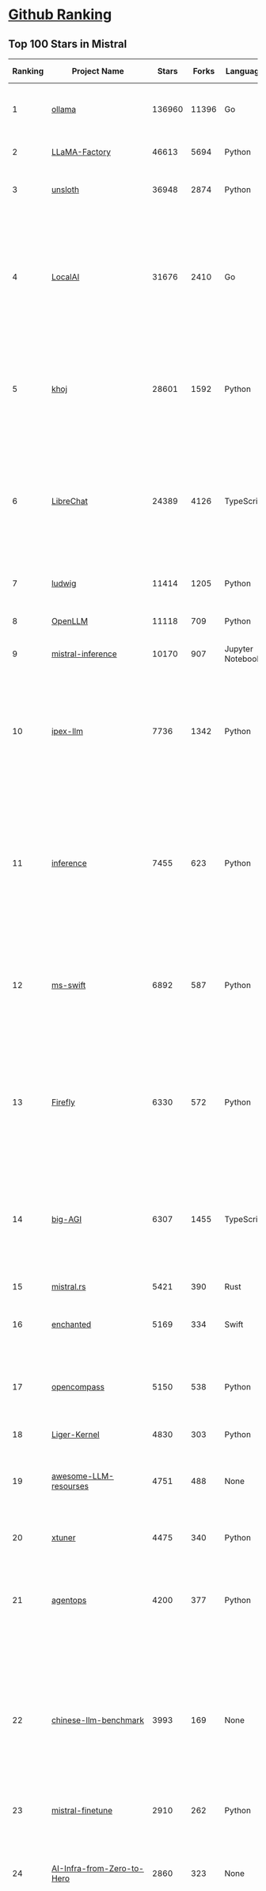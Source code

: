 [Github Ranking](../README.md)
==========

## Top 100 Stars in Mistral

| Ranking | Project Name | Stars | Forks | Language | Open Issues | Description | Last Commit |
| ------- | ------------ | ----- | ----- | -------- | ----------- | ----------- | ----------- |
| 1 | [ollama](https://github.com/ollama/ollama) | 136960 | 11396 | Go | 1519 | Get up and running with Llama 3.3, DeepSeek-R1, Phi-4, Gemma 3, Mistral Small 3.1 and other large language models. | 2025-04-12T00:00:39Z |
| 2 | [LLaMA-Factory](https://github.com/hiyouga/LLaMA-Factory) | 46613 | 5694 | Python | 413 | Unified Efficient Fine-Tuning of 100+ LLMs & VLMs (ACL 2024) | 2025-04-11T10:02:28Z |
| 3 | [unsloth](https://github.com/unslothai/unsloth) | 36948 | 2874 | Python | 930 | Finetune Llama 4, DeepSeek-R1, Gemma 3 & Reasoning LLMs 2x faster with 70% less memory! 🦥 | 2025-04-10T06:39:21Z |
| 4 | [LocalAI](https://github.com/mudler/LocalAI) | 31676 | 2410 | Go | 419 | :robot: The free, Open Source alternative to OpenAI, Claude and others. Self-hosted and local-first. Drop-in replacement for OpenAI,  running on consumer-grade hardware. No GPU required. Runs gguf, transformers, diffusers and many more models architectures. Features: Generate Text, Audio, Video, Images, Voice Cloning, Distributed, P2P inference | 2025-04-11T21:10:02Z |
| 5 | [khoj](https://github.com/khoj-ai/khoj) | 28601 | 1592 | Python | 70 | Your AI second brain. Self-hostable. Get answers from the web or your docs. Build custom agents, schedule automations, do deep research. Turn any online or local LLM into your personal, autonomous AI (gpt, claude, gemini, llama, qwen, mistral). Get started - free. | 2025-04-11T18:12:27Z |
| 6 | [LibreChat](https://github.com/danny-avila/LibreChat) | 24389 | 4126 | TypeScript | 138 | Enhanced ChatGPT Clone: Features Agents, DeepSeek, Anthropic, AWS, OpenAI, Assistants API, Azure, Groq, o1, GPT-4o, Mistral, OpenRouter, Vertex AI, Gemini, Artifacts, AI model switching, message search, Code Interpreter, langchain, DALL-E-3, OpenAPI Actions, Functions, Secure Multi-User Auth, Presets, open-source for self-hosting. Active project. | 2025-04-11T16:54:52Z |
| 7 | [ludwig](https://github.com/ludwig-ai/ludwig) | 11414 | 1205 | Python | 39 | Low-code framework for building custom LLMs, neural networks, and other AI models | 2025-03-31T20:00:41Z |
| 8 | [OpenLLM](https://github.com/bentoml/OpenLLM) | 11118 | 709 | Python | 1 | Run any open-source LLMs, such as DeepSeek and Llama, as OpenAI compatible API endpoint in the cloud. | 2025-04-11T06:45:17Z |
| 9 | [mistral-inference](https://github.com/mistralai/mistral-inference) | 10170 | 907 | Jupyter Notebook | 123 | Official inference library for Mistral models | 2025-03-20T15:03:08Z |
| 10 | [ipex-llm](https://github.com/intel/ipex-llm) | 7736 | 1342 | Python | 1119 | Accelerate local LLM inference and finetuning (LLaMA, Mistral, ChatGLM, Qwen, DeepSeek, Mixtral, Gemma, Phi, MiniCPM, Qwen-VL, MiniCPM-V, etc.) on Intel XPU (e.g., local PC with iGPU and NPU, discrete GPU such as Arc, Flex and Max); seamlessly integrate with llama.cpp, Ollama, HuggingFace, LangChain, LlamaIndex, vLLM, DeepSpeed, Axolotl, etc. | 2025-04-11T03:51:13Z |
| 11 | [inference](https://github.com/xorbitsai/inference) | 7455 | 623 | Python | 171 | Replace OpenAI GPT with another LLM in your app by changing a single line of code. Xinference gives you the freedom to use any LLM you need. With Xinference, you're empowered to run inference with any open-source language models, speech recognition models, and multimodal models, whether in the cloud, on-premises, or even on your laptop. | 2025-04-11T15:33:09Z |
| 12 | [ms-swift](https://github.com/modelscope/ms-swift) | 6892 | 587 | Python | 543 | Use PEFT or Full-parameter to CPT/SFT/DPO/GRPO 500+ LLMs (Qwen2.5, Llama4, InternLM3, GLM4, Mistral, Yi1.5, DeepSeek-R1, ...) and 200+ MLLMs (Qwen2.5-VL, Qwen2.5-Omni, Qwen2-Audio, Ovis2, InternVL2.5, Llava, MiniCPM-V-2.6, GLM4v, Xcomposer2.5, DeepSeek-VL2, Phi4, GOT-OCR2, ...). | 2025-04-11T17:17:12Z |
| 13 | [Firefly](https://github.com/yangjianxin1/Firefly) | 6330 | 572 | Python | 204 | Firefly: 大模型训练工具，支持训练Qwen2.5、Qwen2、Yi1.5、Phi-3、Llama3、Gemma、MiniCPM、Yi、Deepseek、Orion、Xverse、Mixtral-8x7B、Zephyr、Mistral、Baichuan2、Llma2、Llama、Qwen、Baichuan、ChatGLM2、InternLM、Ziya2、Vicuna、Bloom等大模型 | 2024-10-24T02:27:42Z |
| 14 | [big-AGI](https://github.com/enricoros/big-AGI) | 6307 | 1455 | TypeScript | 234 | AI suite powered by state-of-the-art models and providing advanced AI/AGI functions. It features AI personas, AGI functions, multi-model chats, text-to-image, voice, response streaming, code highlighting and execution, PDF import, presets for developers, much more. Deploy on-prem or in the cloud. | 2025-04-11T14:58:41Z |
| 15 | [mistral.rs](https://github.com/EricLBuehler/mistral.rs) | 5421 | 390 | Rust | 111 | Blazingly fast LLM inference. | 2025-04-11T18:07:37Z |
| 16 | [enchanted](https://github.com/gluonfield/enchanted) | 5169 | 334 | Swift | 90 | Enchanted is iOS and macOS app for chatting with private self hosted language models such as Llama2, Mistral or Vicuna using Ollama. | 2025-03-19T20:19:21Z |
| 17 | [opencompass](https://github.com/open-compass/opencompass) | 5150 | 538 | Python | 290 | OpenCompass is an LLM evaluation platform, supporting a wide range of models (Llama3, Mistral, InternLM2,GPT-4,LLaMa2, Qwen,GLM, Claude, etc) over 100+ datasets. | 2025-04-11T11:01:39Z |
| 18 | [Liger-Kernel](https://github.com/linkedin/Liger-Kernel) | 4830 | 303 | Python | 55 | Efficient Triton Kernels for LLM Training | 2025-04-12T00:49:16Z |
| 19 | [awesome-LLM-resourses](https://github.com/WangRongsheng/awesome-LLM-resourses) | 4751 | 488 | None | 0 | 🧑‍🚀 全世界最好的LLM资料总结（数据处理、模型训练、模型部署、o1 模型、MCP、小语言模型、视觉语言模型） \| Summary of the world's best LLM resources.  | 2025-04-10T13:57:25Z |
| 20 | [xtuner](https://github.com/InternLM/xtuner) | 4475 | 340 | Python | 214 | An efficient, flexible and full-featured toolkit for fine-tuning LLM (InternLM2, Llama3, Phi3, Qwen, Mistral, ...) | 2025-04-11T14:49:27Z |
| 21 | [agentops](https://github.com/AgentOps-AI/agentops) | 4200 | 377 | Python | 86 | Python SDK for AI agent monitoring, LLM cost tracking, benchmarking, and more. Integrates with most LLMs and agent frameworks including OpenAI Agents SDK, CrewAI, Langchain, Autogen, AG2, and CamelAI | 2025-04-11T23:01:33Z |
| 22 | [chinese-llm-benchmark](https://github.com/jeinlee1991/chinese-llm-benchmark) | 3993 | 169 | None | 28 | 目前已囊括213个大模型，覆盖chatgpt、gpt-4o、o3-mini、谷歌gemini、Claude3.5、智谱GLM-Zero、文心一言、qwen-max、百川、讯飞星火、商汤senseChat、minimax等商用模型， 以及DeepSeek-R1、qwq-32b、deepseek-v3、qwen2.5、llama3.3、phi-4、glm4、gemma3、mistral、书生internLM2.5等开源大模型。不仅提供能力评分排行榜，也提供所有模型的原始输出结果！ | 2025-04-09T12:27:19Z |
| 23 | [mistral-finetune](https://github.com/mistralai/mistral-finetune) | 2910 | 262 | Python | 32 | None | 2024-09-13T09:53:13Z |
| 24 | [AI-Infra-from-Zero-to-Hero](https://github.com/HuaizhengZhang/AI-Infra-from-Zero-to-Hero) | 2860 | 323 | None | 12 | 🚀 Awesome System for Machine Learning ⚡️ AI System Papers and Industry Practice. ⚡️ System for Machine Learning, LLM (Large Language Model), GenAI (Generative AI). 🍻 OSDI, NSDI, SIGCOMM, SoCC, MLSys, etc. 🗃️ Llama3, Mistral, etc. 🧑‍💻 Video Tutorials.  | 2024-08-14T05:12:47Z |
| 25 | [paperless-ai](https://github.com/clusterzx/paperless-ai) | 2856 | 106 | JavaScript | 4 | An automated document analyzer for Paperless-ngx using OpenAI API, Ollama, Deepseek-r1, Azure and all OpenAI API compatible Services to automatically analyze and tag your documents. | 2025-03-21T19:24:53Z |
| 26 | [lsp-ai](https://github.com/SilasMarvin/lsp-ai) | 2678 | 93 | Rust | 30 | LSP-AI is an open-source language server that serves as a backend for AI-powered functionality, designed to assist and empower software engineers, not replace them. | 2025-01-07T22:17:38Z |
| 27 | [xTuring](https://github.com/stochasticai/xTuring) | 2642 | 205 | Python | 10 | Build, customize and control you own LLMs. From data pre-processing to fine-tuning, xTuring provides an easy way to personalize open-source LLMs. Join our discord community: https://discord.gg/TgHXuSJEk6 | 2024-09-23T09:40:48Z |
| 28 | [secret-llama](https://github.com/abi/secret-llama) | 2606 | 164 | TypeScript | 18 | Fully private LLM chatbot that runs entirely with a browser with no server needed. Supports Mistral and LLama 3. | 2024-06-05T02:04:17Z |
| 29 | [elia](https://github.com/darrenburns/elia) | 2108 | 130 | Python | 12 | A snappy, keyboard-centric terminal user interface for interacting with large language models. Chat with ChatGPT, Claude, Llama 3, Phi 3, Mistral, Gemma and more. | 2024-10-10T19:12:52Z |
| 30 | [maid](https://github.com/Mobile-Artificial-Intelligence/maid) | 1957 | 211 | Dart | 10 | Maid is a cross-platform Flutter app for interfacing with GGUF / llama.cpp models locally, and with Ollama and OpenAI models remotely.  | 2025-04-12T01:19:02Z |
| 31 | [OnnxStream](https://github.com/vitoplantamura/OnnxStream) | 1932 | 89 | C++ | 55 | Lightweight inference library for ONNX files, written in C++. It can run Stable Diffusion XL 1.0 on a RPI Zero 2 (or in 298MB of RAM) but also Mistral 7B on desktops and servers. ARM, x86, WASM, RISC-V supported. Accelerated by XNNPACK. | 2025-04-10T18:23:28Z |
| 32 | [floneum](https://github.com/floneum/floneum) | 1826 | 96 | Rust | 41 | Instant, controllable, local pre-trained AI models in Rust | 2025-04-11T21:10:13Z |
| 33 | [Ollamac](https://github.com/kevinhermawan/Ollamac) | 1770 | 96 | Swift | 37 | Mac app for Ollama | 2025-03-12T22:28:22Z |
| 34 | [dialoqbase](https://github.com/n4ze3m/dialoqbase) | 1748 | 275 | TypeScript | 39 | Create chatbots with ease | 2024-10-15T14:24:20Z |
| 35 | [json_repair](https://github.com/mangiucugna/json_repair) | 1716 | 83 | Python | 0 | A python module to repair invalid JSON from LLMs | 2025-04-11T13:58:42Z |
| 36 | [papersgpt-for-zotero](https://github.com/papersgpt/papersgpt-for-zotero) | 1486 | 48 | JavaScript | 39 | Zotero chat PDF with AI, DeepSeek, GPT 4.5, ChatGPT, Claude, Gemini, Llama 4 | 2025-04-06T04:05:15Z |
| 37 | [search2ai](https://github.com/fatwang2/search2ai) | 1263 | 192 | JavaScript | 18 | Help your LLMs online | 2025-02-19T16:26:01Z |
| 38 | [modelfusion](https://github.com/vercel/modelfusion) | 1250 | 89 | TypeScript | 33 | The TypeScript library for building AI applications. | 2024-07-19T15:17:19Z |
| 39 | [aws-genai-llm-chatbot](https://github.com/aws-samples/aws-genai-llm-chatbot) | 1221 | 371 | TypeScript | 23 | A modular and comprehensive solution to deploy a Multi-LLM and Multi-RAG powered chatbot (Amazon Bedrock, Anthropic, HuggingFace, OpenAI, Meta, AI21, Cohere, Mistral) using AWS CDK on AWS | 2025-04-11T14:32:05Z |
| 40 | [nextjs-ollama-llm-ui](https://github.com/jakobhoeg/nextjs-ollama-llm-ui) | 1184 | 284 | TypeScript | 13 | Fully-featured web interface for Ollama LLMs | 2025-02-04T19:07:06Z |
| 41 | [gp.nvim](https://github.com/Robitx/gp.nvim) | 1131 | 94 | Lua | 42 | Gp.nvim (GPT prompt) Neovim AI plugin: ChatGPT sessions & Instructable text/code operations & Speech to text [OpenAI, Ollama, Anthropic, ..] | 2025-04-08T21:18:30Z |
| 42 | [LLM-Prompt-Library](https://github.com/abilzerian/LLM-Prompt-Library) | 1099 | 116 | Python | 0 | My personal prompt library for various LLMs + scripts & tools. Suitable for models from Deepseek, OpenAI, Claude, Meta, Mistral, Google, Grok, and others. | 2025-04-11T00:29:53Z |
| 43 | [poe-api-wrapper](https://github.com/snowby666/poe-api-wrapper) | 1074 | 141 | Python | 27 | 👾 A Python API wrapper for Poe.com. With this, you will have free access to GPT-4, Claude, Llama, Gemini, Mistral and more! 🚀 | 2025-03-07T20:07:31Z |
| 44 | [chatd](https://github.com/BruceMacD/chatd) | 1024 | 71 | JavaScript | 26 | Chat with your documents using local AI | 2024-07-06T01:21:36Z |
| 45 | [BaseAI](https://github.com/LangbaseInc/BaseAI) | 1000 | 87 | TypeScript | 4 | BaseAI — The Web AI Framework. The easiest way to build serverless autonomous AI agents with memory. Start building local-first, agentic pipes, tools, and memory. Deploy serverless with one command. | 2025-02-25T11:30:28Z |
| 46 | [RisuAI](https://github.com/kwaroran/RisuAI) | 970 | 165 | TypeScript | 66 | Make your own story. User-friendly software for LLM roleplaying | 2025-04-08T10:22:07Z |
| 47 | [graphrag-local-ollama](https://github.com/TheAiSingularity/graphrag-local-ollama) | 952 | 155 | Python | 43 | Local models support for Microsoft's graphrag using ollama (llama3, mistral, gemma2 phi3)- LLM & Embedding extraction | 2024-09-30T02:43:30Z |
| 48 | [ai-dev-gallery](https://github.com/microsoft/ai-dev-gallery) | 940 | 114 | C# | 48 | An open-source project for Windows developers to learn how to add AI with local models and APIs to Windows apps. | 2025-04-11T05:35:45Z |
| 49 | [generative-ai-use-cases](https://github.com/aws-samples/generative-ai-use-cases) | 922 | 220 | TypeScript | 45 | Application implementation with business use cases for safely utilizing generative AI in business operations | 2025-04-11T15:35:34Z |
| 50 | [witsy](https://github.com/nbonamy/witsy) | 902 | 64 | TypeScript | 5 | Witsy: desktop AI assistant | 2025-04-06T17:13:08Z |
| 51 | [tt-metal](https://github.com/tenstorrent/tt-metal) | 813 | 145 | C++ | 2267 | :metal: TT-NN operator library, and TT-Metalium low level kernel programming model. | 2025-04-12T03:11:38Z |
| 52 | [MixtralKit](https://github.com/open-compass/MixtralKit) | 767 | 80 | Python | 12 | A toolkit for inference and evaluation of 'mixtral-8x7b-32kseqlen' from Mistral AI | 2023-12-15T19:10:55Z |
| 53 | [mistral-common](https://github.com/mistralai/mistral-common) | 712 | 79 | Python | 17 | None | 2025-03-19T22:27:53Z |
| 54 | [web-llm-chat](https://github.com/mlc-ai/web-llm-chat) | 711 | 120 | TypeScript | 9 | Chat with AI large language models running natively in your browser. Enjoy private, server-free, seamless AI conversations. | 2025-01-29T19:23:34Z |
| 55 | [fine-tune-mistral](https://github.com/abacaj/fine-tune-mistral) | 709 | 64 | Python | 3 | Fine-tune mistral-7B on 3090s, a100s, h100s | 2023-10-11T17:25:59Z |
| 56 | [Hexabot](https://github.com/Hexastack/Hexabot) | 699 | 126 | TypeScript | 119 | Hexabot is an open-source AI chatbot / agent builder. It allows you to create and manage multi-channel and multilingual chatbots / agents with ease.  | 2025-04-11T23:04:54Z |
| 57 | [ComfyUI-IF_AI_tools](https://github.com/if-ai/ComfyUI-IF_AI_tools) | 624 | 48 | Python | 50 | ComfyUI-IF_AI_tools is a set of custom nodes for ComfyUI that allows you to generate prompts using a local Large Language Model (LLM) via Ollama. This tool enables you to enhance your image generation workflow by leveraging the power of language models. | 2025-03-09T09:11:32Z |
| 58 | [client-python](https://github.com/mistralai/client-python) | 581 | 117 | Python | 13 | Python client library for Mistral AI platform | 2025-03-26T15:19:38Z |
| 59 | [parrot.nvim](https://github.com/frankroeder/parrot.nvim) | 580 | 36 | Lua | 6 | parrot.nvim 🦜 - the plugin that brings stochastic parrots to Neovim. | 2025-04-10T19:49:47Z |
| 60 | [llm-finetuning](https://github.com/modal-labs/llm-finetuning) | 576 | 89 | Python | 3 | Guide for fine-tuning Llama/Mistral/CodeLlama models and more | 2024-08-28T10:44:08Z |
| 61 | [Owl](https://github.com/OwlAIProject/Owl) | 576 | 56 | Python | 6 | A personal wearable AI that runs locally | 2024-03-17T06:37:26Z |
| 62 | [mistral](https://github.com/stanford-crfm/mistral) | 571 | 52 | Python | 18 | Mistral: A strong, northwesterly wind: Framework for transparent and accessible large-scale language model training, built with Hugging Face 🤗  Transformers. | 2023-11-10T02:55:18Z |
| 63 | [BambooAI](https://github.com/pgalko/BambooAI) | 551 | 54 | Python | 11 | A Python library powered by Language Models (LLMs) for conversational data discovery and analysis. | 2025-03-02T07:52:21Z |
| 64 | [ai-commits-intellij-plugin](https://github.com/Blarc/ai-commits-intellij-plugin) | 546 | 43 | Kotlin | 23 | AI Commits for IntelliJ based IDEs/Android Studio. | 2025-04-08T16:37:42Z |
| 65 | [llmcord](https://github.com/jakobdylanc/llmcord) | 522 | 103 | Python | 2 | Make Discord your LLM frontend ● Supports any OpenAI compatible API (Ollama, LM Studio, vLLM, OpenRouter, xAI, Mistral, Groq and more) | 2025-04-05T21:21:21Z |
| 66 | [rag-chatbot](https://github.com/datvodinh/rag-chatbot) | 508 | 75 | Python | 7 |  Chat with multiple PDFs locally | 2024-10-11T04:30:01Z |
| 67 | [embedJs](https://github.com/llm-tools/embedJs) | 486 | 56 | TypeScript | 19 | A NodeJS RAG framework to easily work with LLMs and embeddings | 2025-02-14T10:53:44Z |
| 68 | [helix](https://github.com/helixml/helix) | 486 | 48 | Go | 124 | 🧬 Helix is a private GenAI stack for building AI applications with declarative pipelines, knowledge (RAG), API bindings, and first-class testing. | 2025-04-11T21:44:50Z |
| 69 | [ollama-voice-mac](https://github.com/apeatling/ollama-voice-mac) | 474 | 54 | Python | 8 | Mac compatible Ollama Voice | 2024-03-26T14:49:04Z |
| 70 | [aikit](https://github.com/sozercan/aikit) | 440 | 38 | Go | 20 | 🏗️ Fine-tune, build, and deploy open-source LLMs easily! | 2025-04-07T03:08:46Z |
| 71 | [obsidian-bmo-chatbot](https://github.com/longy2k/obsidian-bmo-chatbot) | 439 | 60 | TypeScript | 45 | Generate and brainstorm ideas while creating your notes using Large Language Models (LLMs) from Ollama, LM Studio, Anthropic, Google Gemini, Mistral AI, OpenAI, and more for Obsidian. | 2024-09-12T04:07:29Z |
| 72 | [mlx-llm](https://github.com/riccardomusmeci/mlx-llm) | 435 | 30 | Python | 0 | Large Language Models (LLMs) applications and tools running on Apple Silicon in real-time with Apple MLX. | 2025-01-29T07:13:07Z |
| 73 | [LESS](https://github.com/princeton-nlp/LESS) | 427 | 43 | Jupyter Notebook | 16 | [ICML 2024] LESS: Selecting Influential Data for Targeted Instruction Tuning | 2024-10-20T03:11:58Z |
| 74 | [DevoxxGenieIDEAPlugin](https://github.com/devoxx/DevoxxGenieIDEAPlugin) | 422 | 48 | Java | 46 | DevoxxGenie is a plugin for IntelliJ IDEA that uses local LLM's (Ollama, LMStudio, GPT4All, Jan and Llama.cpp) and Cloud based LLMs to help review, test, explain your project code. | 2025-04-10T16:37:08Z |
| 75 | [bolna](https://github.com/voxos-ai/bolna) | 418 | 112 | Python | 28 | End-to-end platform for building voice first multimodal agents | 2024-10-28T05:40:38Z |
| 76 | [xllm](https://github.com/bobazooba/xllm) | 400 | 21 | Python | 6 | 🦖 X—LLM: Cutting Edge & Easy LLM Finetuning | 2024-01-17T16:43:39Z |
| 77 | [fltr](https://github.com/moritztng/fltr) | 379 | 8 | Rust | 1 | Like grep but for natural language questions. Based on Mistral 7B or Mixtral 8x7B. | 2024-03-13T11:39:01Z |
| 78 | [ai_automation_suggester](https://github.com/ITSpecialist111/ai_automation_suggester) | 370 | 14 | Python | 8 | This custom Home Assistant integration automatically scans your entities, detects new devices, and uses AI (via cloud and local APIs) to suggest tailored automations. It supports multiple AI providers, including OpenAI, Anthropic, Google, Groq, LocalAI, Mistral and Ollama. The integration provides automation suggestions via HASS notifications | 2025-03-29T15:39:20Z |
| 79 | [GPTPortal](https://github.com/Zaki-1052/GPTPortal) | 368 | 66 | JavaScript | 2 | A feature-rich portal to chat with GPT-4, Claude, Gemini, Mistral, & OpenAI Assistant APIs via a lightweight Node.js web app; supports customizable multimodality for voice, images, & files. | 2025-03-07T19:37:35Z |
| 80 | [edgen](https://github.com/edgenai/edgen) | 357 | 16 | Rust | 23 | ⚡  Edgen: Local, private GenAI server alternative to OpenAI. No GPU required. Run AI models locally: LLMs (Llama2, Mistral, Mixtral...), Speech-to-text (whisper) and many others. | 2024-05-23T14:21:38Z |
| 81 | [NeuralFlow](https://github.com/valine/NeuralFlow) | 354 | 16 | Python | 4 | Visualize the intermediate output of Mistral 7B | 2025-01-22T11:25:17Z |
| 82 | [KVQuant](https://github.com/SqueezeAILab/KVQuant) | 341 | 30 | Python | 14 | [NeurIPS 2024] KVQuant: Towards 10 Million Context Length LLM Inference with KV Cache Quantization | 2024-08-13T11:19:28Z |
| 83 | [airunner](https://github.com/Capsize-Games/airunner) | 337 | 31 | Python | 31 | United AI desktop suite — offline and open-source. LLMs, image generation, voice, and chat in one app. Stable Diffusion, Mistral, Whisper, OpenVoice | 2025-04-11T19:43:09Z |
| 84 | [LLaMa2lang](https://github.com/AI-Commandos/LLaMa2lang) | 301 | 34 | Python | 0 | Convenience scripts to finetune (chat-)LLaMa3 and other models for any language | 2024-06-17T14:00:13Z |
| 85 | [mistral](https://github.com/openstack/mistral) | 292 | 119 | Python | 0 | Workflow Service for OpenStack. Mirror of code maintained at opendev.org. | 2025-04-02T10:50:48Z |
| 86 | [simple-openai](https://github.com/sashirestela/simple-openai) | 290 | 35 | Java | 5 | A Java library to use the OpenAI Api in the simplest possible way. | 2025-04-05T05:36:07Z |
| 87 | [OllamaKit](https://github.com/kevinhermawan/OllamaKit) | 288 | 31 | Swift | 4 | Ollama client for Swift | 2025-03-09T22:20:34Z |
| 88 | [nanodl](https://github.com/HMUNACHI/nanodl) | 285 | 10 | Python | 2 | A Jax-based library for designing and training transformer models from scratch. | 2024-08-28T21:24:22Z |
| 89 | [yalm](https://github.com/andrewkchan/yalm) | 282 | 29 | C++ | 1 | Yet Another Language Model: LLM inference in C++/CUDA, no libraries except for I/O | 2025-01-15T07:22:42Z |
| 90 | [llm-mistral-invoice-cpu](https://github.com/katanaml/llm-mistral-invoice-cpu) | 266 | 62 | Python | 0 | Data extraction with LLM on CPU | 2024-03-26T05:44:59Z |
| 91 | [Heat](https://github.com/nathanborror/Heat) | 264 | 18 | Swift | 4 | An LLM agnostic desktop and mobile client. | 2025-04-05T19:03:11Z |
| 92 | [aicommit2](https://github.com/tak-bro/aicommit2) | 263 | 21 | TypeScript | 7 | A Reactive CLI that generates git commit messages with Ollama, ChatGPT, Gemini, Claude, Mistral and other AI | 2025-04-03T07:17:57Z |
| 93 | [ai-playground](https://github.com/rokbenko/ai-playground) | 261 | 65 | Python | 0 | Code from tutorials presented on the "Code AI with Rok" YouTube channel | 2025-04-11T11:38:38Z |
| 94 | [unsaged](https://github.com/jorge-menjivar/unsaged) | 256 | 77 | TypeScript | 15 | Open source chat kit engineered for seamless interaction with AI models. | 2025-02-25T18:02:25Z |
| 95 | [inferflow](https://github.com/inferflow/inferflow) | 241 | 25 | C++ | 8 | Inferflow is an efficient and highly configurable inference engine for large language models (LLMs). | 2024-03-15T06:52:33Z |
| 96 | [END-TO-END-GENERATIVE-AI-PROJECTS](https://github.com/GURPREETKAURJETHRA/END-TO-END-GENERATIVE-AI-PROJECTS) | 240 | 73 | None | 0 | End to End Generative AI Industry Projects on LLM Models with Deployment_Awesome LLM Projects | 2025-01-24T07:20:37Z |
| 97 | [ProX](https://github.com/GAIR-NLP/ProX) | 234 | 18 | Python | 1 | Offical Repo for "Programming Every Example: Lifting Pre-training Data Quality Like Experts at Scale" | 2025-02-16T07:59:43Z |
| 98 | [picollm](https://github.com/Picovoice/picollm) | 233 | 12 | Python | 0 | On-device LLM Inference Powered by X-Bit Quantization | 2025-04-10T22:22:22Z |
| 99 | [companion-vscode](https://github.com/quack-ai/companion-vscode) | 232 | 12 | TypeScript | 3 | VSCode extension of Quack Companion 💻 Turn your team insights into a portable plug-and-play context for code generation. Alternative to GitHub Copilot powered by OSS LLMs (Mistral, Gemma, etc.), served with Ollama. | 2024-10-01T04:06:14Z |
| 100 | [TPU-Alignment](https://github.com/Locutusque/TPU-Alignment) | 231 | 25 | Jupyter Notebook | 0 | Fully fine-tune large models like Mistral, Llama-2-13B, or Qwen-14B completely for free | 2024-10-31T20:34:59Z |

